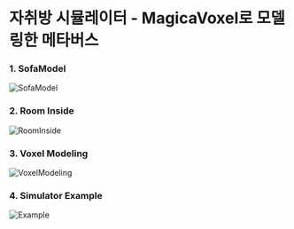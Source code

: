 # 자취방 시뮬레이터 - MagicaVoxel로 모델링한 메타버스

### 1. SofaModel

![SofaModel](https://github.com/Falcon5077/livingRoomSimulator/assets/32628758/947ac6fe-8968-44dc-8300-fa15ed5f7bda)

### 2. Room Inside

![RoomInside](https://github.com/Falcon5077/livingRoomSimulator/assets/32628758/0bd3efff-6e35-4e78-9c09-01363577a9e9)

### 3. Voxel Modeling

![VoxelModeling](https://github.com/Falcon5077/livingRoomSimulator/assets/32628758/db83aae6-3602-4fb7-a97b-e0f7889630ad)

### 4. Simulator Example

![Example](https://github.com/Falcon5077/livingRoomSimulator/assets/32628758/cf25b65a-f939-44ba-93d6-f606e61e6e44)
